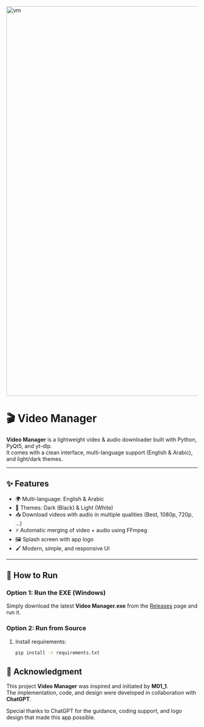 
<img width="1024" height="1024" alt="vm" src="https://github.com/user-attachments/assets/e3d412fa-1861-462f-819d-fdd02fd08701" />

# 🎬 Video Manager

**Video Manager** is a lightweight video & audio downloader built with Python, PyQt5, and yt-dlp.  
It comes with a clean interface, multi-language support (English & Arabic), and light/dark themes.

---

## ✨ Features
- 🌍 Multi-language: English & Arabic
- 🎨 Themes: Dark (Black) & Light (White)
- 📥 Download videos with audio in multiple qualities (Best, 1080p, 720p, …)
- ⚡ Automatic merging of video + audio using FFmpeg
- 🖼️ Splash screen with app logo
- 🖌️ Modern, simple, and responsive UI

---

## 🚀 How to Run

### Option 1: Run the EXE (Windows)
Simply download the latest **Video Manager.exe** from the [Releases](../../releases) page and run it.

### Option 2: Run from Source
1. Install requirements:
   ```bash
   pip install -r requirements.txt

## 🙏 Acknowledgment

This project **Video Manager** was inspired and initiated by **M01_1**.  
The implementation, code, and design were developed in collaboration with **ChatGPT**.  

Special thanks to ChatGPT for the guidance, coding support, and logo design that made this app possible.  
